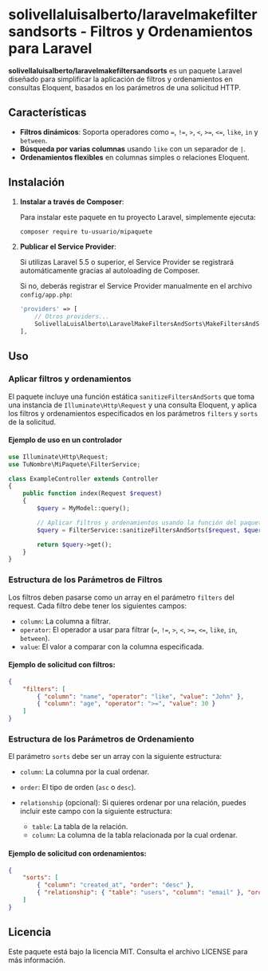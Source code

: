 
# solivellaluisalberto/laravelmakefiltersandsorts - Filtros y Ordenamientos para Laravel

**solivellaluisalberto/laravelmakefiltersandsorts** es un paquete Laravel diseñado para simplificar la aplicación de filtros y ordenamientos en consultas Eloquent, basados en los parámetros de una solicitud HTTP.

## Características

- **Filtros dinámicos**: Soporta operadores como `=`, `!=`, `>`, `<`, `>=`, `<=`, `like`, `in` y `between`.
- **Búsqueda por varias columnas** usando `like` con un separador de `|`.
- **Ordenamientos flexibles** en columnas simples o relaciones Eloquent.

## Instalación

1. **Instalar a través de Composer**:

   Para instalar este paquete en tu proyecto Laravel, simplemente ejecuta:

   ```bash
   composer require tu-usuario/mipaquete
   ```

2. **Publicar el Service Provider**:

   Si utilizas Laravel 5.5 o superior, el Service Provider se registrará automáticamente gracias al autoloading de Composer.

   Si no, deberás registrar el Service Provider manualmente en el archivo `config/app.php`:

   ```php
   'providers' => [
       // Otros providers...
       SolivellaLuisAlberto\LaravelMakeFiltersAndSorts\MakeFiltersAndSortsServiceProvider::class,
   ],
   ```

## Uso

### Aplicar filtros y ordenamientos

El paquete incluye una función estática `sanitizeFiltersAndSorts` que toma una instancia de `Illuminate\Http\Request` y una consulta Eloquent, y aplica los filtros y ordenamientos especificados en los parámetros `filters` y `sorts` de la solicitud.

#### Ejemplo de uso en un controlador

```php
use Illuminate\Http\Request;
use TuNombre\MiPaquete\FilterService;

class ExampleController extends Controller
{
    public function index(Request $request)
    {
        $query = MyModel::query();

        // Aplicar filtros y ordenamientos usando la función del paquete
        $query = FilterService::sanitizeFiltersAndSorts($request, $query);

        return $query->get();
    }
}
```

### Estructura de los Parámetros de Filtros

Los filtros deben pasarse como un array en el parámetro `filters` del request. Cada filtro debe tener los siguientes campos:

- `column`: La columna a filtrar.
- `operator`: El operador a usar para filtrar (`=`, `!=`, `>`, `<`, `>=`, `<=`, `like`, `in`, `between`).
- `value`: El valor a comparar con la columna especificada.

#### Ejemplo de solicitud con filtros:

```json
{
    "filters": [
        { "column": "name", "operator": "like", "value": "John" },
        { "column": "age", "operator": ">=", "value": 30 }
    ]
}
```

### Estructura de los Parámetros de Ordenamiento

El parámetro `sorts` debe ser un array con la siguiente estructura:

- `column`: La columna por la cual ordenar.
- `order`: El tipo de orden (`asc` o `desc`).
- `relationship` (opcional): Si quieres ordenar por una relación, puedes incluir este campo con la siguiente estructura:

    - `table`: La tabla de la relación.
    - `column`: La columna de la tabla relacionada por la cual ordenar.

#### Ejemplo de solicitud con ordenamientos:

```json
{
    "sorts": [
        { "column": "created_at", "order": "desc" },
        { "relationship": { "table": "users", "column": "email" }, "order": "asc" }
    ]
}
```

## Licencia

Este paquete está bajo la licencia MIT. Consulta el archivo LICENSE para más información.
